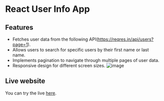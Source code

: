 # React User Info App

## Features

- Fetches user data from the following API(https://reqres.in/api/users?page=1).
- Allows users to search for specific users by their first name or last name.
- Implements pagination to navigate through multiple pages of user data.
- Responsive design for different screen sizes.
![image](https://github.com/manojkumart06/User-Info/assets/61974981/9b3e46e8-5d50-4ff8-a0d6-d8c263dafb25)

## Live website
You can try the live [here](https://userinfopage.netlify.app/).
